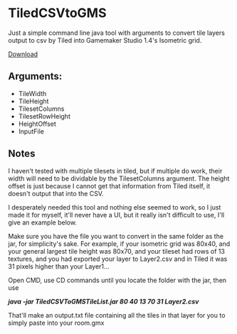 # TiledCSVtoGMS

Just a simple command line java tool with arguments to convert tile layers output to csv by Tiled into Gamemaker Studio 1.4's Isometric grid.

[Download](../blob/master/TiledCSVtoGMS.jar)

## Arguments:
- TileWidth
- TileHeight
- TilesetColumns
- TilesetRowHeight
- HeightOffset
- InputFile

## Notes
I haven't tested with multiple tilesets in tiled, but if multiple do work, their width will need to be dividable by the TilesetColumns argument.
The height offset is just because I cannot get that information from Tiled itself, it doesn't output that into the CSV.

I desperately needed this tool and nothing else seemed to work, so I just made it for myself, it'll never have a UI, but it really isn't difficult to use, I'll give an example below.

Make sure you have the file you want to convert in the same folder as the jar, for simplicity's sake. For example, if your isometric grid was 80x40, and your general largest tile height was 80x70, and your tileset had rows of 13 textures, and you had exported your layer to Layer2.csv and in Tiled it was 31 pixels higher than your Layer1...

Open CMD, use CD commands until you locate the folder with the jar, then use

***java -jar TiledCSVToGMSTileList.jar 80 40 13 70 31 Layer2.csv***

That'll make an output.txt file containing all the tiles in that layer for you to simply paste into your room.gmx
